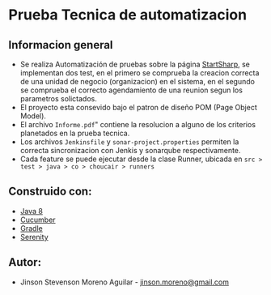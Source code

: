 # Prueba Tecnica de automatizacion 

## Informacion general
* Se realiza Automatización de pruebas sobre la página  [StartSharp](https://demo.serenity.is "StartSharp"), se implementan dos test, en el primero se comprueba la creacion correcta de una unidad de negocio (organizacion) en el sistema, en el segundo se comprueba el correcto agendamiento de una reunion segun los parametros solictados.
* El proyecto esta consevido bajo el patron de diseño POM (Page Object Model).
*  El archivo `Informe.pdf`" contiene la resolucion a alguno de los criterios planetados en la prueba tecnica.
* Los archivos `Jenkinsfile` y `sonar-project.properties` permiten la correcta sincronizacion con Jenkis y sonarqube respectivamente.
* Cada feature  se puede ejecutar desde la  clase  Runner, ubicada en `src > test > java > co > choucair > runners`

## Construido con:

* [Java 8](https://docs.oracle.com/javase/8/docs/ "Java 8")
* [Cucumber](https://cucumber.io/docs/cucumber/ "Cucumber")
* [Gradle](https://docs.gradle.org/current/userguide/userguide.html "Gradle")
* [Serenity](https://serenity-bdd.github.io/docs/tutorials/first_test "Serenity")

## Autor:

* Jinson Stevenson Moreno Aguilar - jinson.moreno@gmail.com
